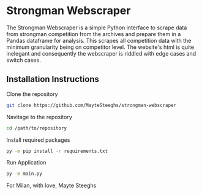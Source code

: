 # Strongman Webscraper
The Strongman Webscraper is a simple Python interface to scrape data from strongman competition from the archives and prepare them in a Pandas dataframe for analysis. This scrapes all competition data with the minimum granularity being on competitor level. The website's html is quite inelegant and consequently the webscraper is riddled with edge cases and switch cases.

## Installation Instructions
Clone the repository
```sh
git clone https://github.com/MayteSteeghs/strongman-webscraper
```

Navitage to the repository
```sh
cd /path/to/repository
```

Install required packages
```sh
py -m pip install -r requirements.txt
```

Run Application
```sh
py -m main.py
```
For Milan, with love,
Mayte Steeghs
